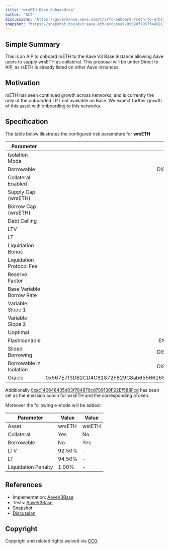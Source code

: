 ```yaml
---
title: "wrsETH Base Onboarding"
author: "ACI"
discussions: "https://governance.aave.com/t/arfc-onboard-rseth-to-arbitrum-and-base-v3-instances/20741"
snapshot: "https://snapshot.box/#/s:aave.eth/proposal/0x598f7057f445813d75404fae68f3501d76c90064f52ca4b9afb6f20859fa2658"
---
```


## Simple Summary

This is an AIP to onboard rsETH to the Aave V3 Base Instance allowing Aave users to supply wrsETH as collateral. This proposal will be under Direct to AIP, as rsETH is already listed on other Aave instances.

## Motivation

rsETH has seen continued growth across networks, and is currently the only of the onboarded LRT not available on Base. We expect further growth of this asset with onboarding to this networks.

## Specification

The table below illustrates the configured risk parameters for **wrsETH**

| Parameter                 |                                      Value |
| ------------------------- | -----------------------------------------: |
| Isolation Mode            |                                      false |
| Borrowable                |                                   DISABLED |
| Collateral Enabled        |                                       true |
| Supply Cap (wrsETH)       |                                        400 |
| Borrow Cap (wrsETH)       |                                          1 |
| Debt Ceiling              |                                      USD 0 |
| LTV                       |                                     0.05 % |
| LT                        |                                      0.1 % |
| Liquidation Bonus         |                                      7.5 % |
| Liquidation Protocol Fee  |                                       10 % |
| Reserve Factor            |                                       20 % |
| Base Variable Borrow Rate |                                        1 % |
| Variable Slope 1          |                                        7 % |
| Variable Slope 2          |                                      300 % |
| Uoptimal                  |                                       45 % |
| Flashloanable             |                                    ENABLED |
| Siloed Borrowing          |                                   DISABLED |
| Borrowable in Isolation   |                                   DISABLED |
| Oracle                    | 0x567E7f3DB2CD4C81872F829C8ab6556616818580 |

Additionally [0xac140648435d03f784879cd789130F22Ef588Fcd](https://basescan.org/address/0xac140648435d03f784879cd789130F22Ef588Fcd) has been set as the emission admin for wrsETH and the corresponding aToken.

Moreover the following e-mode will be added:

| Parameter           | Value  | Value  |
| ------------------- | ------ | ------ |
| Asset               | wrsETH | wstETH |
| Collateral          | Yes    | No     |
| Borrowable          | No     | Yes    |
| LTV                 | 92.50% | -      |
| LT                  | 94.50% | -      |
| Liquidation Penalty | 1.00%  | -      |

## References

- Implementation: [AaveV3Base](https://github.com/bgd-labs/aave-proposals-v3/blob/main/src/20250226_AaveV3Base_WrsETHBaseOnboarding/AaveV3Base_WrsETHBaseOnboarding_20250226.sol)
- Tests: [AaveV3Base](https://github.com/bgd-labs/aave-proposals-v3/blob/main/src/20250226_AaveV3Base_WrsETHBaseOnboarding/AaveV3Base_WrsETHBaseOnboarding_20250226.t.sol)
- [Snapshot](https://snapshot.box/#/s:aave.eth/proposal/0x598f7057f445813d75404fae68f3501d76c90064f52ca4b9afb6f20859fa2658)
- [Discussion](https://governance.aave.com/t/arfc-onboard-rseth-to-arbitrum-and-base-v3-instances/20741)

## Copyright

Copyright and related rights waived via [CC0](https://creativecommons.org/publicdomain/zero/1.0/).
